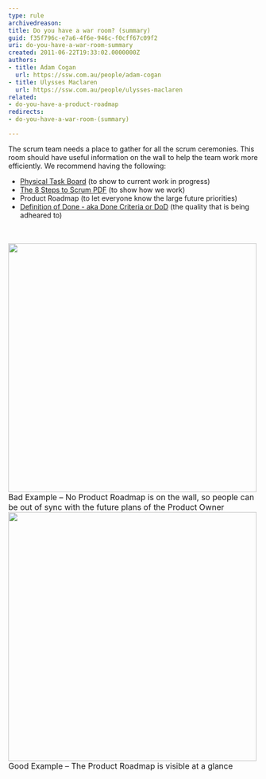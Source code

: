 ```yaml
---
type: rule
archivedreason: 
title: Do you have a war room? (summary)
guid: f35f796c-e7a6-4f6e-946c-f0cff67c09f2
uri: do-you-have-a-war-room-summary
created: 2011-06-22T19:33:02.0000000Z
authors:
- title: Adam Cogan
  url: https://ssw.com.au/people/adam-cogan
- title: Ulysses Maclaren
  url: https://ssw.com.au/people/ulysses-maclaren
related:
- do-you-have-a-product-roadmap
redirects:
- do-you-have-a-war-room-(summary)

---
```




  <p>The scrum team needs a place to gather for all the scrum ceremonies. This room should have useful information on the wall to help the team work more efficiently. We recommend having the following&#58;</p>
<ul>
<li><a href="/Management/RulesToBetterScrumUsingTFS/Pages/PhysicalTaskboard.aspx">Physical Task Board</a> (to show to current work in progress)</li>

<li><a target="_blank" href="/Management/RulesToBetterScrumUsingTFS/PublishingImages/8StepstoScrum.pdf">The 8 Steps to Scrum PDF</a> (to show how we work)</li>

<li>Product Roadmap (to let everyone know the large future priorities)</li>

<li><a href="/Management/RulesToSuccessfulProjects/Pages/DoYouGoBeyondDoneAndFollowADoneCriteria.aspx">Definition of Done - aka Done Criteria or DoD</a> (the quality that is being adheared to)</li>
    
</ul>

<br><excerpt class='endintro'></excerpt><br>
  <img width="500" src="/Management/RulesToBetterScrumUsingTFS/PublishingImages/war-room-bad-example.jpg" class="ms-rteCustom-ImageArea" alt="" />
<font size="-0" class="ms-rteCustom-FigureBad">Bad Example – No Product Roadmap is on the wall, so people can be out of sync with the future plans of the Product Owner</font>
<img width="500" src="/Management/RulesToBetterScrumUsingTFS/PublishingImages/war-room-good-example.jpg" class="ms-rteCustom-ImageArea" alt="" />
<font size="-0" class="ms-rteCustom-FigureGood">Good Example – The Product Roadmap is visible at a glance</font>



